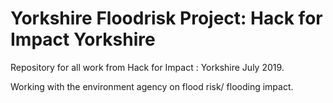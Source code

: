 # Yorkshire Floodrisk Project: Hack for Impact Yorkshire

Repository for all work from Hack for Impact : Yorkshire July 2019.

Working with the environment agency on flood risk/ flooding impact.

